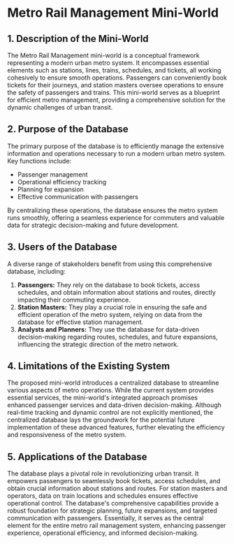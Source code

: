 # Metro Rail Management Mini-World

## 1. Description of the Mini-World
The Metro Rail Management mini-world is a conceptual framework representing a modern urban metro system. It encompasses essential elements such as stations, lines, trains, schedules, and tickets, all working cohesively to ensure smooth operations. Passengers can conveniently book tickets for their journeys, and station masters oversee operations to ensure the safety of passengers and trains. This mini-world serves as a blueprint for efficient metro management, providing a comprehensive solution for the dynamic challenges of urban transit.

## 2. Purpose of the Database
The primary purpose of the database is to efficiently manage the extensive information and operations necessary to run a modern urban metro system. Key functions include:
- Passenger management
- Operational efficiency tracking
- Planning for expansion
- Effective communication with passengers

By centralizing these operations, the database ensures the metro system runs smoothly, offering a seamless experience for commuters and valuable data for strategic decision-making and future development.

## 3. Users of the Database
A diverse range of stakeholders benefit from using this comprehensive database, including:

1. **Passengers:** They rely on the database to book tickets, access schedules, and obtain information about stations and routes, directly impacting their commuting experience.
2. **Station Masters:** They play a crucial role in ensuring the safe and efficient operation of the metro system, relying on data from the database for effective station management.
3. **Analysts and Planners:** They use the database for data-driven decision-making regarding routes, schedules, and future expansions, influencing the strategic direction of the metro network.

## 4. Limitations of the Existing System
The proposed mini-world introduces a centralized database to streamline various aspects of metro operations. While the current system provides essential services, the mini-world's integrated approach promises enhanced passenger services and data-driven decision-making. Although real-time tracking and dynamic control are not explicitly mentioned, the centralized database lays the groundwork for the potential future implementation of these advanced features, further elevating the efficiency and responsiveness of the metro system.

## 5. Applications of the Database
The database plays a pivotal role in revolutionizing urban transit. It empowers passengers to seamlessly book tickets, access schedules, and obtain crucial information about stations and routes. For station masters and operators, data on train locations and schedules ensures effective operational control. The database's comprehensive capabilities provide a robust foundation for strategic planning, future expansions, and targeted communication with passengers. Essentially, it serves as the central element for the entire metro rail management system, enhancing passenger experience, operational efficiency, and informed decision-making.
